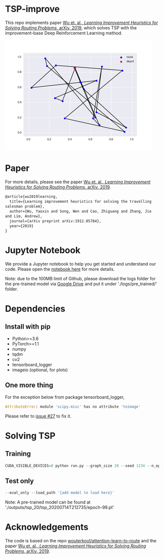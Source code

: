 # TSP-improve
This repo implements paper [Wu et. al., *Learning Improvement Heuristics for Solving Routing Problems*, arXiv, 2019](https://arxiv.org/abs/1912.05784v2), which solves TSP with the improvement-base Deep Reinforcement Learning method.

![tsp](./outputs/ep_gif_0.gif)

# Paper
For more details, please see the paper [Wu et. al., *Learning Improvement Heuristics for Solving Routing Problems*, arXiv, 2019](https://arxiv.org/abs/1912.05784v2).

```
@article{wu2019learning,
  title={Learning improvement heuristics for solving the travelling salesman problem},
  author={Wu, Yaoxin and Song, Wen and Cao, Zhiguang and Zhang, Jie and Lim, Andrew},
  journal={arXiv preprint arXiv:1912.05784},
  year={2019}
}
```

# Jupyter Notebook
We provide a Jupyter notebook to help you get started and understand our code. Please open the  [notebook here](Solving%20TSP%20with%20Improvement-base%20DRL.ipynb) for more details.

Note: due to the 100MB limit of Github, please download the logs folder for the pre-trained model via [Google Drive](https://drive.google.com/drive/folders/1IaFPXh1IzHz02LqBSRa2wqhPjQ7WksOd?usp=sharing) and put it under './logs/pre_trained/' folder.

# Dependencies
## Install with pip
* Python>=3.6
* PyTorch>=1.1
* numpy
* tqdm
* cv2
* tensorboard_logger
* imageio (optional, for plots)

## One more thing
For the exception below from package tensorboard_logger,
```python
AttributeError: module 'scipy.misc' has no attribute 'toimage'
```
Please refer to [issue #27](https://github.com/TeamHG-Memex/tensorboard_logger/issues/27) to fix it.

# Solving TSP
## Training
```python
CUDA_VISIBLE_DEVICES=0 python run.py --graph_size 20 --seed 1234 --n_epochs 100 --batch_size 512 --epoch_size 5120 --val_size 1000 --eval_batch_size 1000 --val_dataset './datasets/tsp_20_10000.pkl' --no_assert --run_name training
```

## Test only
```python
--eval_only --load_path '{add model to load here}'
```
Note: A pre-trained model can be found at './outputs/tsp_20/tsp_20200714T212735/epoch-99.pt'

# Acknowledgements
The code is  based on the repo [wouterkool/attention-learn-to-route](https://github.com/wouterkool/attention-learn-to-route) and the paper [Wu et. al., *Learning Improvement Heuristics for Solving Routing Problems*, arXiv, 2019](https://arxiv.org/abs/1912.05784v2).